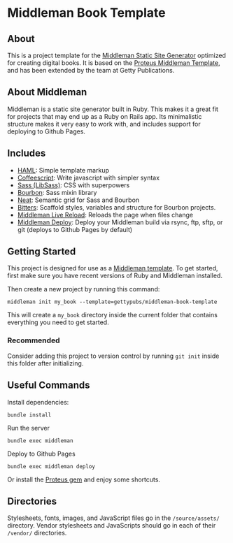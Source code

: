 # Middleman Book Template

## About

This is a project template for the
[Middleman Static Site Generator](https://middlemanapp.com/) optimized for
creating digital books. It is based on the
[Proteus Middleman Template](https://github.com/thoughtbot/proteus-middleman),
and has been extended by the team at Getty Publications.

## About Middleman

Middleman is a static site generator built in Ruby. This makes it a great fit
for projects that may end up as a Ruby on Rails app. Its minimalistic structure
makes it very easy to work with, and includes support for deploying to Github
Pages.

## Includes

* [HAML](http://haml.info):
  Simple template markup
* [Coffeescript](http://coffeescript.org):
  Write javascript with simpler syntax
* [Sass (LibSass)](http://sass-lang.com):
  CSS with superpowers
* [Bourbon](http://bourbon.io):
  Sass mixin library
* [Neat](http://neat.bourbon.io):
  Semantic grid for Sass and Bourbon
* [Bitters](http://bitters.bourbon.io):
  Scaffold styles, variables and structure for Bourbon projects.
* [Middleman Live Reload](https://github.com/middleman/middleman-livereload):
  Reloads the page when files change
* [Middleman Deploy](https://github.com/karlfreeman/middleman-deploy):
  Deploy your Middleman build via rsync, ftp, sftp, or git (deploys to Github Pages by default)

## Getting Started

This project is designed for use as a [Middleman template](https://middlemanapp.com/advanced/project_templates/).
To get started, first make sure you have recent versions of Ruby and Middleman installed.

Then create a new project by running this command:
```
middleman init my_book --template=gettypubs/middleman-book-template
```
This will create a `my_book` directory inside the current folder that contains everything you need to get started.

### Recommended

Consider adding this project to version control by running `git init` inside this folder after initializing.

## Useful Commands

Install dependencies:
```
bundle install
```

Run the server
```
bundle exec middleman
```

Deploy to Github Pages
```
bundle exec middleman deploy
```

Or install the [Proteus gem](https://github.com/thoughtbot/proteus) and enjoy some shortcuts.

## Directories

Stylesheets, fonts, images, and JavaScript files go in the `/source/assets/` directory.
Vendor stylesheets and JavaScripts should go in each of their `/vendor/` directories.
